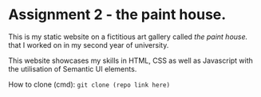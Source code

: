 # Assignment 2 - the paint house.

This is my static website on a fictitious art gallery called *the paint house.* that I worked on in my second year of university. 

This website showcases my skills in HTML, CSS as well as Javascript with the utilisation of Semantic UI elements.

How to clone (cmd):
`git clone (repo link here)`
